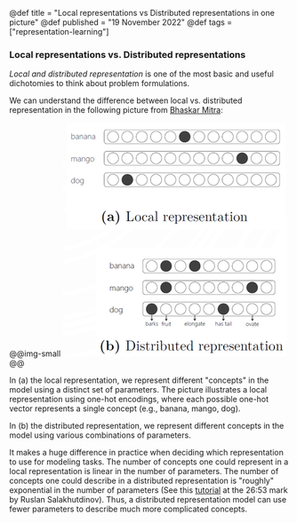 @def title = "Local representations vs Distributed representations in one picture"
@def published = "19 November 2022"
@def tags = ["representation-learning"]

### Local representations vs. Distributed representations

*Local and distributed representation* is one of the most basic and useful dichotomies to think about problem formulations.

We can understand the difference between local vs. distributed representation in the following picture from [Bhaskar Mitra](https://www.microsoft.com/en-us/research/uploads/prod/2018/04/NeuralIR-Nov2017.pdf):

@@img-small ![local vs. distributed](/blog/pics/local_distributed.png) @@

In (a) the local representation, we represent different "concepts" in the model using a distinct set of parameters. The picture illustrates a local representation using one-hot encodings, where each possible one-hot vector represents a single concept (e.g., banana, mango, dog).

In (b) the distributed representation, we represent different concepts in the model using various combinations of parameters.

It makes a huge difference in practice when deciding which representation to use for modeling tasks. The number of concepts one could represent in a local representation is linear in the number of parameters. The number of concepts one could describe in a distributed representation is "roughly" exponential in the number of parameters (See this [tutorial](https://www.youtube.com/watch?v=-SY4-GkDM8g) at the 26:53 mark by Ruslan Salakhutdinov). Thus, a distributed representation model can use fewer parameters to describe much more complicated concepts.

